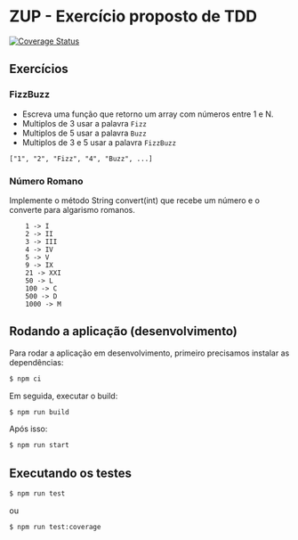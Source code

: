 # **ZUP - Exercício proposto de TDD**

[![Coverage Status](https://coveralls.io/repos/github/jfollmann/zup-exercise-tdd/badge.svg?branch=feature/coveralls)](https://coveralls.io/github/jfollmann/zup-exercise-tdd?branch=feature/coveralls)

## Exercícios

### FizzBuzz
- Escreva uma função que retorno um array com números entre 1 e N.
- Multiplos de 3 usar a palavra `Fizz`
- Multiplos de 5 usar a palavra `Buzz`
- Multiplos de 3 e 5 usar a palavra `FizzBuzz`
```
["1", "2", "Fizz", "4", "Buzz", ...]
```

### Número Romano
Implemente o método String convert(int) que recebe um número e o converte para algarismo romanos.
``` 
	1 -> I
	2 -> II
	3 -> III
	4 -> IV
	5 -> V
	9 -> IX
	21 -> XXI
	50 -> L
	100 -> C
	500 -> D
	1000 -> M
```

## Rodando a aplicação (desenvolvimento)

Para rodar a aplicação em desenvolvimento, primeiro precisamos instalar as dependências:

```bash
$ npm ci
```

Em seguida, executar o build:

```bash
$ npm run build
```

Após isso:

```bash
$ npm run start
```

## Executando os testes

```bash
$ npm run test
```
ou
```bash
$ npm run test:coverage
```
